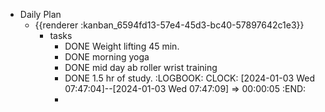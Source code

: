 - Daily Plan
	- {{renderer :kanban_6594fd13-57e4-45d3-bc40-57897642c1e3}}
		- tasks
			- DONE Weight lifting 45 min.
			- DONE morning yoga
			- DONE mid day ab roller wrist training
			- DONE 1.5 hr of study.
			  :LOGBOOK:
			  CLOCK: [2024-01-03 Wed 07:47:04]--[2024-01-03 Wed 07:47:09] =>  00:00:05
			  :END:
			-